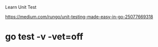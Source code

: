 
Learn Unit Test


https://medium.com/rungo/unit-testing-made-easy-in-go-25077669318

# go test -v -vet=off 